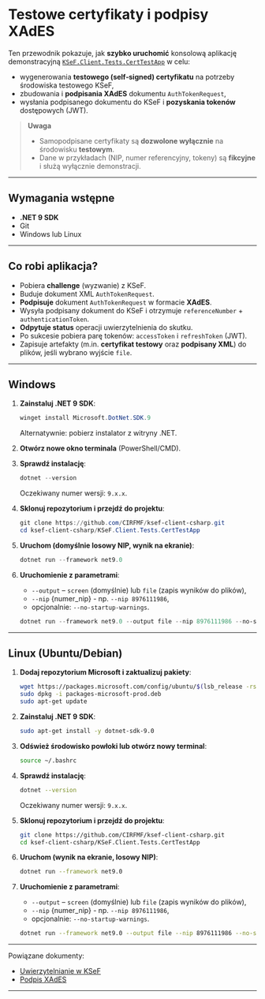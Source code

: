 # Testowe certyfikaty i podpisy XAdES

Ten przewodnik pokazuje, jak **szybko uruchomić** konsolową aplikację demonstracyjną [`KSeF.Client.Tests.CertTestApp`](https://github.com/CIRFMF/ksef-client-csharp) w celu:
- wygenerowania **testowego (self‑signed) certyfikatu** na potrzeby środowiska testowego KSeF,
- zbudowania i **podpisania XAdES** dokumentu `AuthTokenRequest`,
- wysłania podpisanego dokumentu do KSeF i **pozyskania tokenów** dostępowych (JWT).

> **Uwaga**
> - Samopodpisane certyfikaty są **dozwolone wyłącznie** na środowisku **testowym**.
> - Dane w przykładach (NIP, numer referencyjny, tokeny) są **fikcyjne** i służą wyłącznie demonstracji.

---

## Wymagania wstępne
- **.NET 9 SDK**
- Git
- Windows lub Linux

---

## Co robi aplikacja?
- Pobiera **challenge** (wyzwanie) z KSeF.
- Buduje dokument XML `AuthTokenRequest`.
- **Podpisuje** dokument `AuthTokenRequest` w formacie **XAdES**.
- Wysyła podpisany dokument do KSeF i otrzymuje `referenceNumber` + `authenticationToken`.
- **Odpytuje status** operacji uwierzytelnienia do skutku.
- Po sukcesie pobiera parę tokenów: `accessToken` i `refreshToken` (JWT).
- Zapisuje artefakty (m.in. **certyfikat testowy** oraz **podpisany XML**) do plików, jeśli wybrano wyjście `file`.

---

## Windows

1. **Zainstaluj .NET 9 SDK**:
   ```powershell
   winget install Microsoft.DotNet.SDK.9
   ```
   Alternatywnie: pobierz instalator z witryny .NET.

2. **Otwórz nowe okno terminala** (PowerShell/CMD).

3. **Sprawdź instalację**:
   ```powershell
   dotnet --version
   ```
   Oczekiwany numer wersji: `9.x.x`.

4. **Sklonuj repozytorium i przejdź do projektu**:
   ```powershell
   git clone https://github.com/CIRFMF/ksef-client-csharp.git
   cd ksef-client-csharp/KSeF.Client.Tests.CertTestApp
   ```

5. **Uruchom (domyślnie losowy NIP, wynik na ekranie)**:
   ```powershell
   dotnet run --framework net9.0
   ```

6. **Uruchomienie z parametrami**:
   - `--output` – `screen` (domyślnie) lub `file` (zapis wyników do plików),
   - `--nip` {numer_nip} - np. `--nip 8976111986`,
   - opcjonalnie: `--no-startup-warnings`.

   ```powershell
   dotnet run --framework net9.0 --output file --nip 8976111986 --no-startup-warnings
   ```

---

## Linux (Ubuntu/Debian)

1. **Dodaj repozytorium Microsoft i zaktualizuj pakiety**:
   ```bash
   wget https://packages.microsoft.com/config/ubuntu/$(lsb_release -rs)/packages-microsoft-prod.deb -O packages-microsoft-prod.deb
   sudo dpkg -i packages-microsoft-prod.deb
   sudo apt-get update
   ```

2. **Zainstaluj .NET 9 SDK**:
   ```bash
   sudo apt-get install -y dotnet-sdk-9.0
   ```

3. **Odśwież środowisko powłoki lub otwórz nowy terminal**:
   ```bash
   source ~/.bashrc
   ```

4. **Sprawdź instalację**:
   ```bash
   dotnet --version
   ```
   Oczekiwany numer wersji: `9.x.x`.

5. **Sklonuj repozytorium i przejdź do projektu**:
   ```bash
   git clone https://github.com/CIRFMF/ksef-client-csharp.git
   cd ksef-client-csharp/KSeF.Client.Tests.CertTestApp
   ```

6. **Uruchom (wynik na ekranie, losowy NIP)**:
   ```bash
   dotnet run --framework net9.0
   ```

7. **Uruchomienie z parametrami**:
   - `--output` – `screen` (domyślnie) lub `file` (zapis wyników do plików),
   - `--nip` {numer_nip} - np. `--nip 8976111986`,
   - opcjonalnie: `--no-startup-warnings`.

   ```bash
   dotnet run --framework net9.0 --output file --nip 8976111986 --no-startup-warnings
   ```

---

Powiązane dokumenty: 
- [Uwierzytelnianie w KSeF](../uwierzytelnianie.md)
- [Podpis XAdES](podpis-xades.md)

---